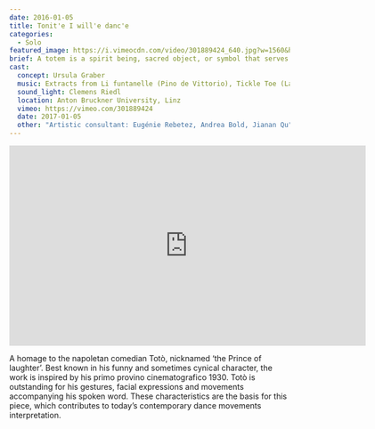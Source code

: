 ```yaml
---
date: 2016-01-05
title: Tonit'e I will'e danc'e
categories:
  - Solo
featured_image: https://i.vimeocdn.com/video/301889424_640.jpg?w=1560&h=940&fit=crop
brief: A totem is a spirit being, sacred object, or symbol that serves as an emblem of a group of people, such as a family, clan, lineage, or tribe.
cast:
  concept: Ursula Graber
  music: Extracts from Li funtanelle (Pino de Vittorio), Tickle Toe (La Vella Dixieland), The Magic Flute (Mozart), That’s the way (KC & The Sunshine Band), O sole mio, Thriller (Michael Jackson), The shortest song (Bryant Oden)
  sound_light: Clemens Riedl
  location: Anton Bruckner University, Linz
  vimeo: https://vimeo.com/301889424
  date: 2017-01-05
  other: "Artistic consultant: Eugénie Rebetez, Andrea Bold, Jianan Qu"
---
```


<center><iframe title="vimeo-player" src="https://player.vimeo.com/video/301889424" width="640" height="360" frameborder="0" allowfullscreen></iframe></center>


A homage to the napoletan comedian Totò, nicknamed ‘the Prince of laughter’. Best known in his funny and sometimes cynical character, the work is inspired by his primo provino cinematografico 1930. Totò is outstanding for his gestures, facial expressions and movements accompanying his spoken word. These characteristics are the basis for this piece, which contributes to today’s contemporary dance movements interpretation.

<!--[![Tonit'e I will'e danc'e](https://i.vimeocdn.com/video/746500438_640.jpg)](https://player.vimeo.com/video/301889424)-->
